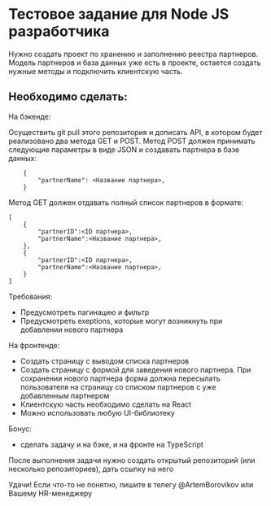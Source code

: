 # Тестовое задание для Node JS разработчика

Нужно создать проект по хранению и заполнению реестра партнеров. 
Модель партнеров и база данных уже есть в проекте, остается создать нужные методы и подключить клиентскую часть.

## Необходимо сделать:

На бэкенде: 

Осуществить git pull этого репозитория и дописать API, в котором будет реализовано два метода GET и POST.
Метод POST должен принимать следующие параметры в виде JSON и создавать партнера в базе данных: 
```
    {
        "partnerName": <Название партнера>,
    }
```

Метод GET должен отдавать полный список партнеров в формате:
```
[
    {
        "partnerID":<ID партнера>,
        "partnerName":<Название партнера>,
    },
    {   
        "partnerID":<ID партнера>,
        "partnerName":<Название партнера>,
    }
]
```

Требования:

- Предусмотреть пагинацию и фильтр
- Предусмотреть exeptions, которые могут возникнуть при добавлении нового партнера

На фронтенде:

- Создать страницу с выводом списка партнеров
- Создать страницу с формой для заведения нового партнера. При сохранении нового партнера форма должна пересылать пользователя на страницу со списком партнеров с уже добавленным партнером
- Клиентскую часть необходимо сделать на React
- Можно использовать любую UI-библиотекy

Бонус:
- сделать задачу и на бэке, и на фронте на TypeScript

После выполнения задачи нужно создать открытый репозиторий (или несколько репозиториев), дать ссылку на него

Удачи! Если что-то не понятно, пишите в телегу @ArtemBorovikov или Вашему HR-менеджеру
